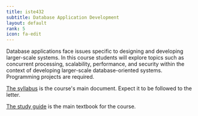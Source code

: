 ```yaml
---
title: iste432
subtitle: Database Application Development
layout: default
rank: 5
icon: fa-edit
---
```


Database applications face issues specific to designing and developing larger-scale systems. In this course students will explore topics such as concurrent processing, scalability, performance, and security within the context of developing larger-scale database-oriented systems. Programming projects are required.

[The syllabus](assets/iste432syllabus.pdf) is the course's main document. Expect it to be followed to the letter.

[The study guide](assets/iste432book.pdf) is the main textbook for the course.
